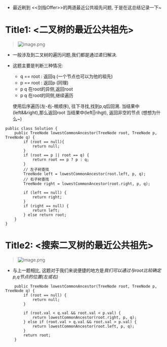 * 最近刷到 <<剑指Offer>>的两道最近公共祖先问题, 于是在这总结记录一下~

# Title1: <二叉树的最近公共祖先>
>![image.png](http://www.pokemonzhu.top/wordpress/wp-content/uploads/2020/08/a0761edd533c1b1233d93a74ae36cc14.png) 
>

* 一般涉及到二叉树的遍历问题,我们都是通过递归解决.
* 这题主要是判断三种情况:
  * q == root : 返回q (一个节点也可以为他的祖先)
  * p == root : 返回p (同理)
  * p q 在root的异侧,返回root
  * p q 在root的同侧,继续遍历


   使用后序遍历(左-右-根顺序), 往下寻找,找到p,q后回溯. 
   当结果中(left&&right),那么返回root
   当结果中(left||rihgt), 返回非空的节点 (想想为什么~)

```
public class Solution {
    public TreeNode lowestCommonAncestor(TreeNode root, TreeNode p, TreeNode q) {
        if (root == null){
            return null;
        }
        if (root == p || root == q) {
            return root == p ? p : q;
        }
        // 左子树查找
        TreeNode left = lowestCommonAncestor(root.left, p, q);
        // 右子树查找
        TreeNode right = lowestCommonAncestor(root.right, p, q);

        if (left == null) {
            return right;
        }
        if (right == null) {
            return left;
        } else return root;
    }
}
```

  


# Title2: <搜索二叉树的最近公共祖先>

> ![image.png](http://www.pokemonzhu.top/wordpress/wp-content/uploads/2020/08/38d041a36b71468de528800d5cddec68.png) 
>


* 与上一题相比, 这题对于我们来说便捷的地方是*我们可以通过与root比较确定p,q节点的位置(左或右)*


```
    public TreeNode lowestCommonAncestor(TreeNode root, TreeNode p, TreeNode q) {
        if (root == null) {
            return null;
        }

        if (root.val < q.val && root.val < p.val) {
            return lowestCommonAncestor(root.right, p, q);
        } else if (root.val > q.val && root.val > p.val) {
            return lowestCommonAncestor(root.left, p, q);
        }
        return root;
    }
```